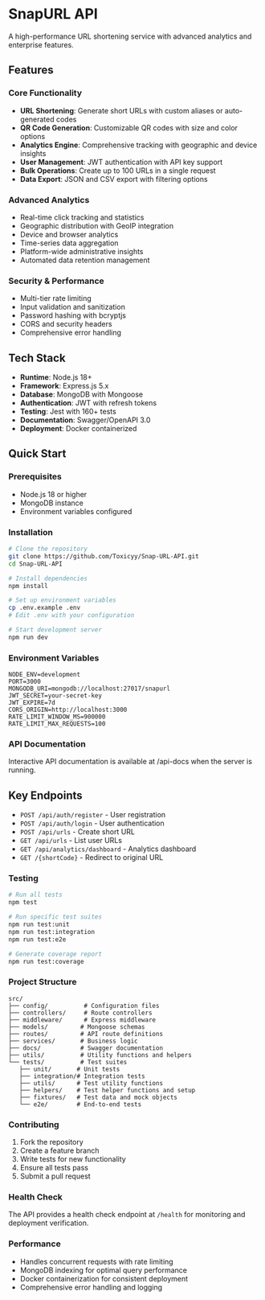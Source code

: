 # SnapURL API

A high-performance URL shortening service with advanced analytics and enterprise features.

## Features

### Core Functionality
- **URL Shortening**: Generate short URLs with custom aliases or auto-generated codes
- **QR Code Generation**: Customizable QR codes with size and color options
- **Analytics Engine**: Comprehensive tracking with geographic and device insights
- **User Management**: JWT authentication with API key support
- **Bulk Operations**: Create up to 100 URLs in a single request
- **Data Export**: JSON and CSV export with filtering options

### Advanced Analytics
- Real-time click tracking and statistics
- Geographic distribution with GeoIP integration
- Device and browser analytics
- Time-series data aggregation
- Platform-wide administrative insights
- Automated data retention management

### Security & Performance
- Multi-tier rate limiting
- Input validation and sanitization
- Password hashing with bcryptjs
- CORS and security headers
- Comprehensive error handling

## Tech Stack

- **Runtime**: Node.js 18+
- **Framework**: Express.js 5.x
- **Database**: MongoDB with Mongoose
- **Authentication**: JWT with refresh tokens
- **Testing**: Jest with 160+ tests
- **Documentation**: Swagger/OpenAPI 3.0
- **Deployment**: Docker containerized

## Quick Start

### Prerequisites
- Node.js 18 or higher
- MongoDB instance
- Environment variables configured

### Installation

```bash
# Clone the repository
git clone https://github.com/Toxicyy/Snap-URL-API.git
cd Snap-URL-API

# Install dependencies
npm install

# Set up environment variables
cp .env.example .env
# Edit .env with your configuration

# Start development server
npm run dev
```

### Environment Variables

```env
NODE_ENV=development
PORT=3000
MONGODB_URI=mongodb://localhost:27017/snapurl
JWT_SECRET=your-secret-key
JWT_EXPIRE=7d
CORS_ORIGIN=http://localhost:3000
RATE_LIMIT_WINDOW_MS=900000
RATE_LIMIT_MAX_REQUESTS=100
```

### API Documentation
Interactive API documentation is available at /api-docs when the server is running.

## Key Endpoints

- `POST /api/auth/register` - User registration  
- `POST /api/auth/login` - User authentication
- `POST /api/urls` - Create short URL
- `GET /api/urls` - List user URLs
- `GET /api/analytics/dashboard` - Analytics dashboard
- `GET /{shortCode}` - Redirect to original URL

### Testing

```bash
# Run all tests
npm test

# Run specific test suites
npm run test:unit
npm run test:integration
npm run test:e2e

# Generate coverage report
npm run test:coverage
```
### Project Structure

```
src/
├── config/          # Configuration files
├── controllers/     # Route controllers
├── middleware/      # Express middleware
├── models/         # Mongoose schemas
├── routes/         # API route definitions
├── services/       # Business logic
├── docs/           # Swagger documentation
├── utils/          # Utility functions and helpers
└── tests/          # Test suites
   ├── unit/       # Unit tests
   ├── integration/# Integration tests
   ├── utils/      # Test utility functions
   ├── helpers/    # Test helper functions and setup
   ├── fixtures/   # Test data and mock objects
   └── e2e/        # End-to-end tests
```

### Contributing

1. Fork the repository
2. Create a feature branch
3. Write tests for new functionality
4. Ensure all tests pass
5. Submit a pull request

### Health Check

The API provides a health check endpoint at `/health` for monitoring and deployment verification.

### Performance

- Handles concurrent requests with rate limiting
- MongoDB indexing for optimal query performance
- Docker containerization for consistent deployment
- Comprehensive error handling and logging
